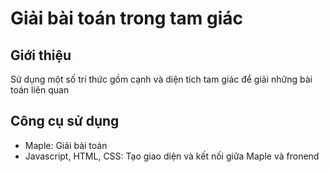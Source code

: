 # Giải bài toán trong tam giác
## Giới thiệu
Sử dụng một số trí thức gồm cạnh và diện tích tam giác để giải những bài toán liên quan
## Công cụ sử dụng
- Maple: Giải bài toán
- Javascript, HTML, CSS: Tạo giao diện và kết nối giữa Maple và fronend
   
